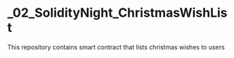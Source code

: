 # _02_SolidityNight_ChristmasWishList
This repository contains smart contract that lists christmas wishes to users
